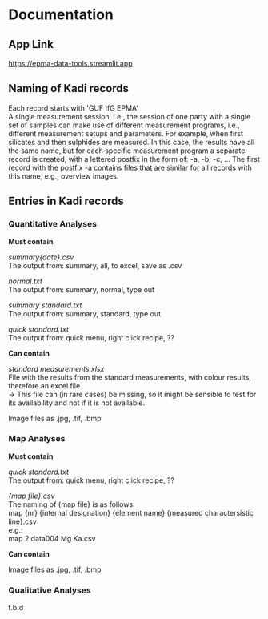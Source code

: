 # Documentation

## App Link  

https://epma-data-tools.streamlit.app

## Naming of Kadi records  

Each record starts with 'GUF IfG EPMA'  
A single measurement session, i.e., the session of one party with a single set of samples can make use of different measurement programs, i.e., different measurement setups and parameters. For example, when first silicates and then sulphides are measured. In this case, the results have all the same name, but for each specific measurement program a separate record is created, with a lettered postfix in the form of: -a, -b, -c, ... The first record with the postfix -a contains files that are similar for all records with this name, e.g., overview images.

## Entries in Kadi records  

### Quantitative Analyses  

**Must contain**  

*summary{date}.csv*  
The output from: summary, all, to excel, save as .csv  
  
*normal.txt*  
The output from: summary, normal, type out  
  
*summary standard.txt*  
The output from: summary, standard, type out  

*quick standard.txt*  
The output from: quick menu, right click recipe, ??  

  
**Can contain**  

*standard measurements.xlsx*  
File with the results from the standard measurements, with colour results, therefore an excel file  
-> This file can (in rare cases) be missing, so it might be sensible to test for its availability and not if it is not available.

Image files as .jpg, .tif, .bmp  


### Map Analyses  

**Must contain**  

*quick standard.txt*  
The output from: quick menu, right click recipe, ??  

*{map file}.csv*  
The naming of {map file} is as follows:  
map {nr} {internal designation} {element name} {measured charactersistic line}.csv  
e.g.:  
map 2 data004 Mg Ka.csv  
  
**Can contain**  

Image files as .jpg, .tif, .bmp  


### Qualitative Analyses  
t.b.d
